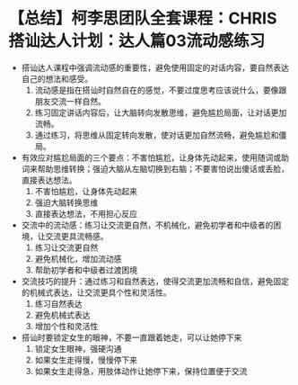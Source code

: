 # 【总结】柯李思团队全套课程：CHRIS搭讪达人计划：达人篇03流动感练习

-   搭讪达人课程中强调流动感的重要性，避免使用固定的对话内容，要自然表达自己的想法和感受。
    1.  流动感是指在搭讪时自然自在的感觉，不要过度思考应该说什么，要像跟朋友交流一样自然。
    2.  练习固定讲话内容后，让大脑转向发散思维，避免尴尬局面，让对话更加流畅。
    3.  通过练习，将思维从固定转向发散，使对话更加自然流畅，避免尴尬和僵局。
-   有效应对尴尬局面的三个要点：不害怕尴尬，让身体先动起来，使用随词或助词来帮助思维转换；强迫大脑从左脑切换到右脑；不要害怕说出傻话或丢脸，直接表达想法。
    1.  不害怕尴尬，让身体先动起来
    2.  强迫大脑转换思维
    3.  直接表达想法，不用担心反应
-   交流中的流动感：练习让交流更自然，不机械化，避免初学者和中级者的困境，让交流更具流畅感。
    1.  练习让交流更自然
    2.  避免机械化，增加流动感
    3.  帮助初学者和中级者过渡困境
-   交流技巧的提升：通过练习和自然表达，使得交流更加流畅和自信，避免固定的机械式表达，让交流更具个性和灵活性。
    1.  练习自然表达
    2.  避免机械式表达
    3.  增加个性和灵活性
-   搭讪时要锁定女生的眼神，不要一直跟着她走，可以让她停下来
    1.  锁定女生眼神，强硬沟通
    2.  如果女生走得慢，慢慢停下来
    3.  如果女生走得急，用肢体动作让她停下来，保持位置便于交流